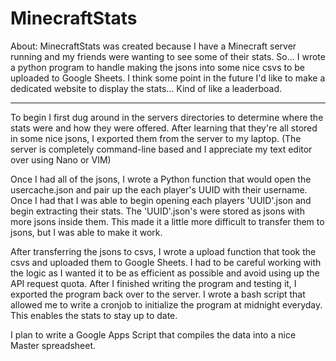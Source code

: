 # MinecraftStats

About: MinecraftStats was created because I have a Minecraft server running and my friends were wanting to see some of their stats. So... I wrote a python program to handle making the jsons into some nice csvs to be uploaded to Google Sheets. I think some point in the future I'd like to make a dedicated website to display the stats... Kind of like a leaderboad. <br />
***

To begin I first dug around in the servers directories to determine where the stats were and how they were offered. After learning that they're all stored in some nice jsons, I exported them from the server to my laptop. (The server is completely command-line based and I appreciate my text editor over using Nano or VIM) <br />

Once I had all of the jsons, I wrote a Python function that would open the usercache.json and pair up the each player's UUID with their username. Once I had that I was able to begin opening each players 'UUID'.json and begin extracting their stats. The 'UUID'.json's were stored as jsons with more jsons inside them. This made it a little more difficult to transfer them to jsons, but I was able to make it work. <br />

After transferring the jsons to csvs, I wrote a upload function that took the csvs and uploaded them to Google Sheets. I had to be careful working with the logic as I wanted it to be as efficient as possible and avoid using up the API request quota. After I finished writing the program and testing it, I exported the program back over to the server. I wrote a bash script that allowed me to write a cronjob to initialize the program at midnight everyday. This enables the stats to stay up to date. <br />

I plan to write a Google Apps Script that compiles the data into a nice Master spreadsheet.
